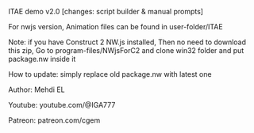 ITAE demo v2.0 [changes: script builder & manual prompts]

For nwjs version, Animation files can be found in user-folder/ITAE

Note: if you have Construct 2 NW.js installed, Then no need to download this zip, Go to program-files/NWjsForC2 and clone win32 folder and put package.nw inside it

How to update: simply replace old package.nw with latest one

Author: Mehdi EL

Youtube: youtube.com/@IGA777

Patreon: patreon.com/cgem

